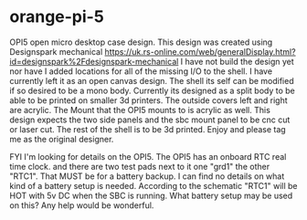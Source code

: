 # orange-pi-5
OPI5 open micro desktop case design.
This design was created using Designspark mechanical https://uk.rs-online.com/web/generalDisplay.html?id=designspark%2Fdesignspark-mechanical 
I have not build the design yet nor have I added locations for all of the missing I/O to the shell. I have currently left it as an open canvas design. The shell its self can be modified if so desired to be a mono body. Currently its designed as a split body to be able to be printed on smaller 3d printers. The outside covers left and right are acrylic. The Mount that the OPI5 mounts to is acrylic as well. This design expects the two side panels and the sbc mount panel to be cnc cut or laser cut. The rest of the shell is to be 3d printed. Enjoy and please tag me as the original designer.

FYI I'm looking for details on the OPI5. The OPI5 has an onboard RTC real time clock. and there are two test pads next to it one "grd1" the other "RTC1". That MUST be for a battery backup. I can find no details on what kind of a battery setup is needed. According to the schematic "RTC1" will be HOT with 5v DC when the SBC is running. What battery setup may be used on this? Any help would be wonderful.
